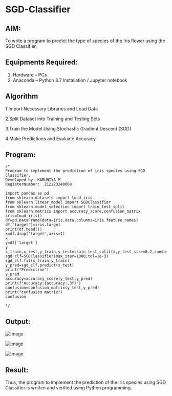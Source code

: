 # SGD-Classifier
## AIM:
To write a program to predict the type of species of the Iris flower using the SGD Classifier.

## Equipments Required:
1. Hardware – PCs
2. Anaconda – Python 3.7 Installation / Jupyter notebook

## Algorithm
1.Import Necessary Libraries and Load Data

2.Split Dataset into Training and Testing Sets 

3.Train the Model Using Stochastic Gradient Descent (SGD) 

4.Make Predictions and Evaluate Accuracy

## Program:
```
/*
Program to implement the prediction of iris species using SGD Classifier.
Developed by: KARUNIYA M
RegisterNumber:  212223240068

import pandas as pd
from sklearn.datasets import load_iris
from sklearn.linear_model import SGDClassifier
from sklearn.model_selection import train_test_split
from sklearn.metrics import accuracy_score,confusion_matrix
iris=load_iris()
df=pd.DataFrame(data=iris.data,columns=iris.feature_names)
df['target']=iris.target
print(df.head())
x=df.drop('target',axis=1)
x
y=df['target']
y
x_train,x_test,y_train,y_test=train_test_split(x,y,test_size=0.2,random_state=42)
sgd_clf=SGDClassifier(max_iter=1000,tol=1e-3)
sgd_clf.fit(x_train,y_train)
y_pred=sgd_clf.predict(x_test)
print("Prediction")
y_pred
accuracy=accuracy_score(y_test,y_pred)
print(f"Accuracy:{accuracy:.3f}")
confusion=confusion_matrix(y_test,y_pred)
print("confusion matrix")
confusion

*/
```

## Output:

![image](https://github.com/user-attachments/assets/a0309214-abab-4f95-a626-ba0d87382d20)

![image](https://github.com/user-attachments/assets/7dd86262-795c-49a6-844e-f5feb5fa6554)

![image](https://github.com/user-attachments/assets/0beabf36-30c4-4d8a-b76d-c6b56fec7579)

## Result:
Thus, the program to implement the prediction of the Iris species using SGD Classifier is written and verified using Python programming.
